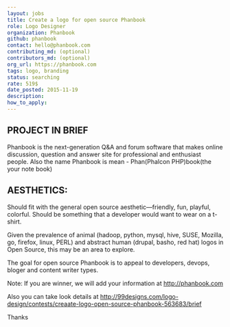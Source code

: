 ```yaml
---
layout: jobs
title: Create a logo for open source Phanbook
role: Logo Designer
organization: Phanbook
github: phanbook
contact: hello@phanbook.com
contributing_md: (optional)
contributors_md: (optional)
org_url: https://phanbook.com
tags: logo, branding
status: searching
rate: 519$
date_posted: 2015-11-19
description:
how_to_apply:
---
```


## PROJECT IN BRIEF

Phanbook is the next-generation Q&A and forum software that makes online discussion, question and answer site for professional and enthusiast people. Also the name Phanbook is mean - Phan(Phalcon PHP)book(the your note book)

## AESTHETICS:

Should fit with the general open source aesthetic—friendly, fun, playful, colorful. Should be something that a developer would want to wear on a t-shirt.

Given the prevalence of animal (hadoop, python, mysql, hive, SUSE, Mozilla, go, firefox, linux, PERL) and abstract human (drupal, basho, red hat) logos in Open Source, this may be an area to explore.

The goal for open source Phanbook is to appeal to developers, devops, bloger and content writer types.

Note: If you are winner, we will add your information at http://phanbook.com

Also you can take look details at http://99designs.com/logo-design/contests/creaate-logo-open-source-phanbook-563683/brief

Thanks
